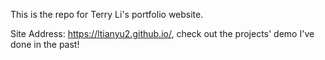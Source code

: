 This is the repo for Terry Li's portfolio website.

Site Address: https://ltianyu2.github.io/, check out the projects' demo I've done in the past!
